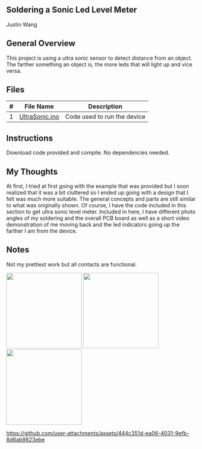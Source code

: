 ## Soldering a Sonic Led Level Meter

Justin Wang

 ## General Overview

This project is using a ultra sonic sensor to detect distance from an object. The farther something an object is, the more leds that will light up and vice versa.


## Files

| # | File Name | Description |
| :-: | ----------- | ---------------------- |
| 1 | [UltraSonic.ino](./UltraSonic.ino) | Code used to run the device |

## Instructions
Download code provided and compile. 
No dependencies needed.


 
## My Thoughts


At first, I tried at first going with the example that was provided but I soon realized that it was a bit cluttered so I ended up going with a design that I felt was much more suitable. The general concepts and parts are still similar to what was originally shown. Of course, I have the code included in this section to get ultra sonic level meter. Included in here, I have different photo angles of my soldering and the overall PCB board as well as a short video demonstration of me moving back and the led indicators going up the farther I am from the device. 

  ## Notes
  
  Not my prettiest work but all contacts are functional.


<img src= "https://github.com/user-attachments/assets/f3e866f3-f568-409c-bd03-cda274f73ed2" width = 200>

 <img src= "https://github.com/user-attachments/assets/06fb0ec1-58b6-4a54-ab4c-c7b3cd578588" width = 200>
 


<img src=  "https://github.com/user-attachments/assets/74beb64f-31f7-4a8d-80ab-f16ba673b3f0" width = 200>



https://github.com/user-attachments/assets/444c351d-ea06-4031-9efb-8d6ab9823ebe

